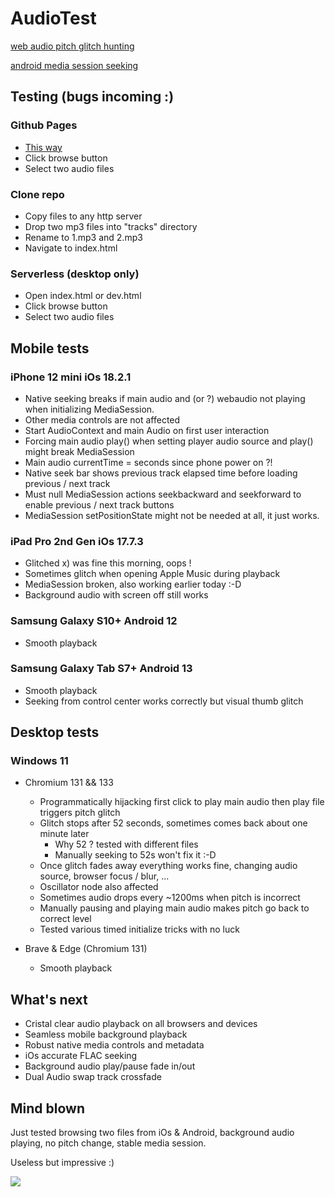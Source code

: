 # AudioTest

[web audio pitch glitch hunting](https://issues.chromium.org/issues/40160849)

[android media session seeking](https://issues.chromium.org/issues/40287871)


## Testing (bugs incoming :)

### Github Pages

- [This way](https://nicopowa.github.io/audiotest)
- Click browse button
- Select two audio files

### Clone repo

- Copy files to any http server
- Drop two mp3 files into "tracks" directory
- Rename to 1.mp3 and 2.mp3
- Navigate to index.html

### Serverless (desktop only)

- Open index.html or dev.html
- Click browse button
- Select two audio files

## Mobile tests

### iPhone 12 mini iOs 18.2.1

- Native seeking breaks if main audio and (or ?) webaudio not playing when initializing MediaSession.
- Other media controls are not affected
- Start AudioContext and main Audio on first user interaction
- Forcing main audio play() when setting player audio source and play() might break MediaSession
- Main audio currentTime = seconds since phone power on ?!
- Native seek bar shows previous track elapsed time before loading previous / next track
- Must null MediaSession actions seekbackward and seekforward to enable previous / next track buttons
- MediaSession setPositionState might not be needed at all, it just works.

### iPad Pro 2nd Gen iOs 17.7.3

- Glitched x) was fine this morning, oops !
- Sometimes glitch when opening Apple Music during playback
- MediaSession broken, also working earlier today :-D
- Background audio with screen off still works

### Samsung Galaxy S10+ Android 12

- Smooth playback

### Samsung Galaxy Tab S7+ Android 13

- Smooth playback
- Seeking from control center works correctly but visual thumb glitch

## Desktop tests

### Windows 11

- Chromium 131 && 133

	- Programmatically hijacking first click to play main audio then play file triggers pitch glitch
	- Glitch stops after 52 seconds, sometimes comes back about one minute later
		- Why 52 ? tested with different files
		- Manually seeking to 52s won't fix it :-D
	- Once glitch fades away everything works fine, changing audio source, browser focus / blur, ...
	- Oscillator node also affected
	- Sometimes audio drops every ~1200ms when pitch is incorrect
	- Manually pausing and playing main audio makes pitch go back to correct level
	- Tested various timed initialize tricks with no luck

- Brave & Edge (Chromium 131)
	- Smooth playback

## What's next

- Cristal clear audio playback on all browsers and devices
- Seamless mobile background playback
- Robust native media controls and metadata
- iOs accurate FLAC seeking
- Background audio play/pause fade in/out
- Dual Audio swap track crossfade

## Mind blown

Just tested browsing two files from iOs & Android, background audio playing, no pitch change, stable media session.

Useless but impressive :)


![](qrloop.gif)